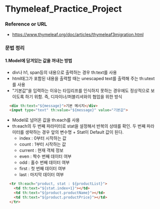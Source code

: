 # Thymeleaf_Practice_Project

### Reference or URL
- https://www.thymeleaf.org/doc/articles/thymeleaf3migration.html


### 문법 정리
#### 1.Model에 담겨있는 값을 꺼내는 방법

- div나 h1, span등의 내용으로 출력하는 경우 th:text를 사용  
- html태그가 포함된 내용을 출력할 때는 unescaped text를 출력해 주는 th:utext를 사용  
- "기본값"을 입력하는 이유는 타임리프를 인식하지 못하는 경우에도 정상적으로 보이도록 하기 위함. 즉, 디자이너/퍼블리셔와의 협업을 위한 방식  

```html
  <div th:text="${message}">기본 메시지</div>
  <input type="text" th:value="${message}" value="기본값">
```   

- Model로 넘어온 값을 th:each를 사용
- th:each의 두 번째 파라미터로 stat을 설정해서 반복의 상태를 확인. 두 번째 파라미터를 생략하는 경우 앞의 변수명 + Stat이 Default 값이 된다.
    - index : 0부터 시작하는 값
    - count : 1부터 시작하는 값
    - current : 현재 객체 정보
    - even : 짝수 번째 데이터 여부
    - odd : 홀수 번째 데이터 여부
    - first : 첫 번째 데이터 여부
    - last : 마지막 데이터 여부

```html
  <tr th:each="product, stat : ${productList}">
    <td th:text="${stat.index+1}"></td>
    <td th:text="${product.productName}"></td>
    <td th:text="${product.productPrice}"></td>
  </tr>
```

  
